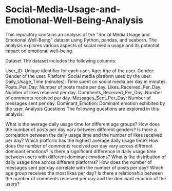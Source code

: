 # Social-Media-Usage-and-Emotional-Well-Being-Analysis

This repository contains an analysis of the "Social Media Usage and Emotional Well-Being" dataset using Python, pandas, and seaborn. The analysis explores various aspects of social media usage and its potential impact on emotional well-being.

Dataset
The dataset includes the following columns:

User_ID: Unique identifier for each user.
Age: Age of the user.
Gender: Gender of the user.
Platform: Social media platform used by the user.
Daily_Usage_Time (minutes): Time spent on social media per day in minutes.
Posts_Per_Day: Number of posts made per day.
Likes_Received_Per_Day: Number of likes received per day.
Comments_Received_Per_Day: Number of comments received per day.
Messages_Sent_Per_Day: Number of messages sent per day.
Dominant_Emotion: Dominant emotion exhibited by the user.
Analysis Questions
The following questions are explored in this analysis:

What is the average daily usage time for different age groups?
How does the number of posts per day vary between different genders?
Is there a correlation between the daily usage time and the number of likes received per day?
Which platform has the highest average daily usage time?
How does the number of comments received per day vary across different dominant emotions?
Is there a significant difference in daily usage time between users with different dominant emotions?
What is the distribution of daily usage time across different platforms?
How does the number of messages sent per day correlate with the number of posts per day?
Which age group receives the most likes per day?
Is there a relationship between the number of comments received per day and the dominant emotion of the users?
